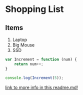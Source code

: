 # Shopping List
## Items

1. Laptop
2. Big Mouse
3. SSD 

``` js
var Increment = function (num) {
    return num++;
}

console.log(Increment(5));
```

[link to more info in this readme.md!](readme.md)